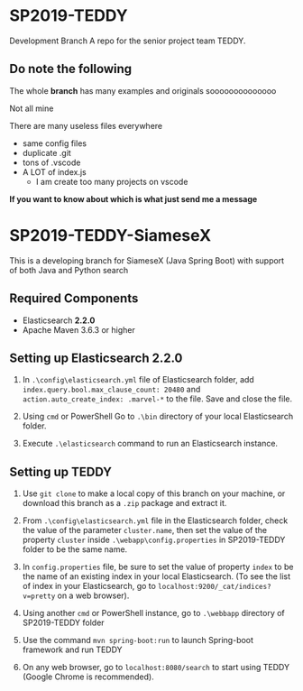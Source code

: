# SP2019-TEDDY
Development Branch
A repo for the senior project team TEDDY. 

## Do note the following
The whole **branch** has many examples and originals soooooooooooooo

Not all mine

There are many useless files everywhere
- same config files
- duplicate .git
- tons of .vscode
- A LOT of index.js 
  - I am create too many projects on vscode

**If you want to know about which is what just send me a message**

# SP2019-TEDDY-SiameseX
This is a developing branch for SiameseX (Java Spring Boot) with support of both Java and Python search

## Required Components
- Elasticsearch **2.2.0**
- Apache Maven 3.6.3 or higher

## Setting up Elasticsearch 2.2.0
1. In `.\config\elasticsearch.yml` file of Elasticsearch folder, add `index.query.bool.max_clause_count: 20480` and `action.auto_create_index: .marvel-*` to the file. Save and close the file.

1. Using `cmd` or PowerShell Go to `.\bin` directory of your local Elasticsearch folder.
2. Execute `.\elasticsearch` command to run an Elasticsearch instance.

## Setting up TEDDY
1. Use `git clone` to make a local copy of this branch on your machine, or download this branch as a `.zip` package and extract it.

2. From `.\config\elasticsearch.yml` file in the Elasticsearch folder, check the value of the parameter `cluster.name`, then set the value of the property `cluster` inside `.\webapp\config.properties` in SP2019-TEDDY folder to be the same name.

3. In `config.properties` file, be sure to set the value of property `index` to be the name of an existing index in your local Elasticsearch. (To see the list of index in your Elasticsearch, go to `localhost:9200/_cat/indices?v=pretty` on a web browser).

4. Using another `cmd` or PowerShell instance, go to `.\webbapp` directory of SP2019-TEDDY folder

5. Use the command `mvn spring-boot:run` to launch Spring-boot framework and run TEDDY

6. On any web browser, go to `localhost:8080/search` to start using TEDDY (Google Chrome is recommended).
